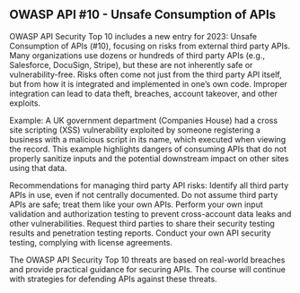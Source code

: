 ## OWASP API #10 - Unsafe Consumption of APIs

OWASP API Security Top 10 includes a new entry for 2023: Unsafe Consumption of APIs (#10), focusing on risks from external third party APIs.
Many organizations use dozens or hundreds of third party APIs (e.g., Salesforce, DocuSign, Stripe), but these are not inherently safe or vulnerability-free.
Risks often come not just from the third party API itself, but from how it is integrated and implemented in one’s own code.
Improper integration can lead to data theft, breaches, account takeover, and other exploits.

Example: A UK government department (Companies House) had a cross site scripting (XSS) vulnerability exploited by someone registering a business with a malicious script in its name, which executed when viewing the record.
This example highlights dangers of consuming APIs that do not properly sanitize inputs and the potential downstream impact on other sites using that data.

Recommendations for managing third party API risks:
Identify all third party APIs in use, even if not centrally documented.
Do not assume third party APIs are safe; treat them like your own APIs.
Perform your own input validation and authorization testing to prevent cross-account data leaks and other vulnerabilities.
Request third parties to share their security testing results and penetration testing reports.
Conduct your own API security testing, complying with license agreements.

The OWASP API Security Top 10 threats are based on real-world breaches and provide practical guidance for securing APIs.
The course will continue with strategies for defending APIs against these threats.